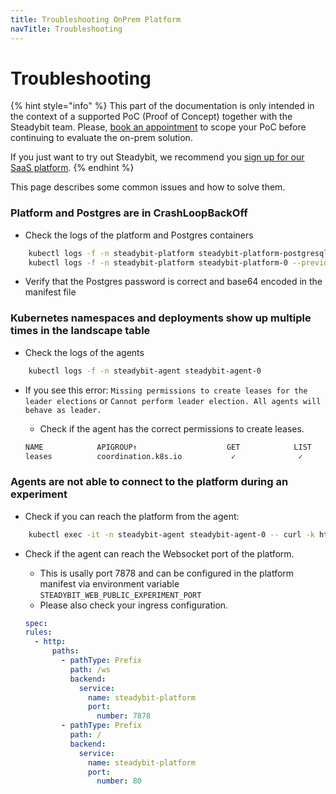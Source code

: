 ```yaml
---
title: Troubleshooting OnPrem Platform
navTitle: Troubleshooting
---
```


# Troubleshooting

{% hint style="info" %}
This part of the documentation is only intended in the context of a supported PoC (Proof of Concept) together with the Steadybit team.
Please, [book an appointment](https://www.steadybit.com/request-demo) to scope your PoC before continuing to evaluate the on-prem solution.

If you just want to try out Steadybit, we recommend you [sign up for our SaaS platform](https://signup.steadybit.com).
{% endhint %}

This page describes some common issues and how to solve them.

### Platform and Postgres are in CrashLoopBackOff

* Check the logs of the platform and Postgres containers

```bash
    kubectl logs -f -n steadybit-platform steadybit-platform-postgresql-0 --previous
    kubectl logs -f -n steadybit-platform steadybit-platform-0 --previous
```

* Verify that the Postgres password is correct and base64 encoded in the manifest file

### Kubernetes namespaces and deployments show up multiple times in the landscape table

* Check the logs of the agents

```bash
    kubectl logs -f -n steadybit-agent steadybit-agent-0
```

*   If you see this error: `Missing permissions to create leases for the leader elections` or `Cannot perform leader election. All agents will behave as leader.`

    * Check if the agent has the correct permissions to create leases.

    ```bash
    NAME            APIGROUP↑                    GET            LIST           WATCH          CREATE         PATCH          UPDATE          DELETE          DEL-LIST            
    leases          coordination.k8s.io           ✓              ✓              ✓              ✓              ×              ✓               ×               ×
    ```

### Agents are not able to connect to the platform during an experiment

* Check if you can reach the platform from the agent:

```bash
    kubectl exec -it -n steadybit-agent steadybit-agent-0 -- curl -k https://steadybit-platform.steadybit-platform.svc.cluster.local:8080
```

*   Check if the agent can reach the Websocket port of the platform.

    * This is usally port 7878 and can be configured in the platform manifest via environment variable `STEADYBIT_WEB_PUBLIC_EXPERIMENT_PORT`
    * Please also check  your ingress configuration.

    ```yaml
    spec:
    rules:
      - http:
          paths:
            - pathType: Prefix
              path: /ws
              backend:
                service:
                  name: steadybit-platform
                  port:
                    number: 7878
            - pathType: Prefix
              path: /
              backend:
                service:
                  name: steadybit-platform
                  port:
                    number: 80
    ```
